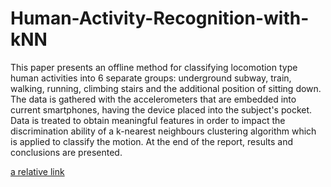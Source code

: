 # Human-Activity-Recognition-with-kNN

This paper presents an offline method for classifying locomotion type human activities into 6 separate groups: underground subway, train, walking, running, climbing stairs and the additional position of sitting down.
The data is gathered with the accelerometers that are embedded into current smartphones, having the device placed into the subject's pocket.
Data is treated to obtain meaningful features in order to impact the discrimination ability of a k-nearest neighbours clustering algorithm which is applied to classify the motion.
At the end of the report, results and conclusions are presented.

[a relative link](Report_Machine_Learning.pdf)
